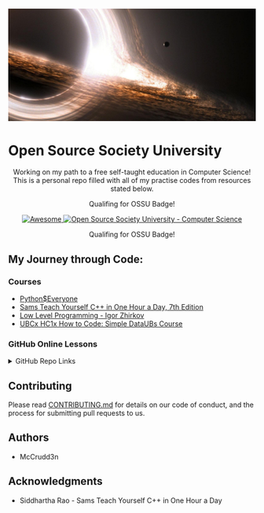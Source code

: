 ![GitHub Logo](https://github.com/mccrudd3n/OpenSource-Practise/blob/master/img/black-hole2.jpg)
# Open Source Society University
<p align="center">
  Working on my path to a free self-taught education in Computer Science! This is a personal repo filled with all of my practise codes from resources stated below.
</p>
<p align="center">
  Qualifing for OSSU Badge!
</p>
<p align="center">
  <a href="https://github.com/sindresorhus/awesome">
    <img alt="Awesome" src="https://cdn.rawgit.com/sindresorhus/awesome/d7305f38d29fed78fa85652e3a63e154dd8e8829/media/badge.svg">
  </a>
  <a href="https://github.com/ossu/computer-science">
	<img alt="Open Source Society University - Computer Science" src="https://img.shields.io/badge/OSSU-computer--science-blue.svg">
  </a>
</p>
<p align="center">
  Qualifing for OSSU Badge!


## My Journey through Code:

### Courses
  * [Python$Everyone](https://github.com/mccrudd3n/OpenSource-Practise/tree/master/Python/PY4E)	
  * [Sams Teach Yourself C++ in One Hour a Day, 7th Edition](https://github.com/mccrudd3n/OpenSource-Practise/tree/master/Courses/Sams_Teach_Yourself_C%2B%2B_in_One_Hour_a_Day)
  * [Low Level Programming - Igor Zhirkov](https://github.com/mccrudd3n/OpenSource-Practise/tree/master/Courses/Low%20Level%20Programming%20-%20Igor%20Zhirkov/Chap_2)
  * [UBCx HC1x How to Code: Simple DataUBs Course](https://github.com/mccrudd3n/OpenSource-Practise/tree/master/Courses/UBCx%20HC1x%20How%20to%20Code:%20Simple%20DataUBs%20Course/1a:%20Beginning%20Student%20Language/Expressions)  

### GitHub Online Lessons

<details>
<summary> GitHub Repo Links </summary>
<ul>
<li> <a href="https://github.com/mccrudd3n/github-slideshow">Github-Slideshow</a> </li>
<li> <a href="https://github.com/mccrudd3n/github-pages-with-jekyll">Github-Pages</a> </li>
<li> <a href="https://github.com/mccrudd3n/markdown-portfolio">Github-Markdown-Portfolio</a> </li>
<li> <a href="https://github.com/mccrudd3n/merge-conflicts">Github-Merge-Conflicts</a> </li>
</ul>
</details>


## Contributing

Please read [CONTRIBUTING.md](https://github.com/mccrudd3n/OpenSource-Practise/blob/master/CONTRIBUTING.md) for details on our code of conduct, and the process for submitting pull requests to us.

## Authors
* McCrudd3n

## Acknowledgments

* Siddhartha Rao - Sams Teach Yourself C++ in One Hour a Day
